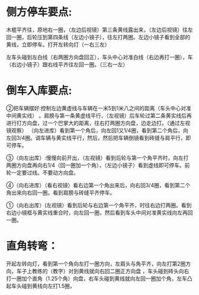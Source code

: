 # 侧方停车要点:

木棍平齐往，原地右一圈，（左边后视镜）第三条黄线露出来，（左边后视镜）往左回一圈，后轮压到第四条线（左边小镜子），往左打两圈。左边小镜子看到全部的黄线，立即停车。打开左转向灯（一右三左）

左车头碰到左白线（右两圈方向盘回正），车头中心对准白线（右边再打一圈），车（右边小镜子）跟右线平齐往左回一圈。（三右一左）



# 倒车入库要点:

②把车辆摆好:控制左边黄虚线与车辆在一米5到1米八之间的距离（车头中心对准中间黄实线）
。肩膀与第一条黄虚线平行，（左视镜）后车轮过第二条黄实线后再进行打方向盘，过一个巴掌大的距离，往右打两圈方向盘，边走边打。（通过左视镜观察）
（向左进库）看到第一个角后，向左回1又1/4圈，看到第二个角后，向左回3/4圈。调车辆与黄实线平行，然后，然后把车辆倒镜看到砖缝与肩平行，即可停车。

③（向左出库）:慢慢向前开出，（左视镜）看到后轮与第一个角平齐时，向左打两圈方向盘再向右1/4（回一圈加一个角），（左边小镜子）看到虚线即可停车。前轮一定要过线。不要动方向盘。

④（向右进库）（看右视镜）看右边第一个角出来后，向右回3/4圈，看到第二个角出来向右回一圈。看到肩膀与砖缝平齐停车。

①（向右出库）(左视镜）看到后轮与右边第一个角平齐，时往右边打两圈。看到右边小镜框与黄实线重合时，向左回一圈，然后看到车头中间对准黄实线向左再回一圈。

# 直角转弯：

开起左转向灯，看到第一个角向左打一圈方向，左肩头与角平齐，向左打第2圈方向，车子上教练的（教字）对到黄线就向右回二圈正方向盘 ，车头碰到砖头向右打一圈加个直角（1.25个角）向盘，右车头碰到黄线就向左回一圈加个角，左车凸起车头碰到黄线向左打1.5圈，